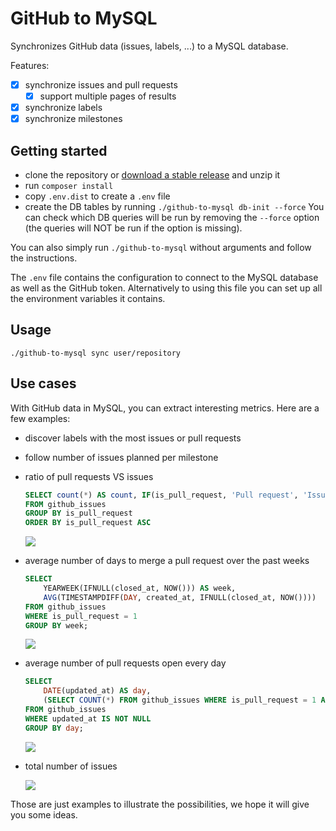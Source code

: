 # GitHub to MySQL

Synchronizes GitHub data (issues, labels, ...) to a MySQL database.

Features:

- [x] synchronize issues and pull requests
    - [x] support multiple pages of results
- [x] synchronize labels
- [x] synchronize milestones

## Getting started

- clone the repository or [download a stable release](https://github.com/wizaplace/github-to-mysql/releases) and unzip it
- run `composer install`
- copy `.env.dist` to create a `.env` file
- create the DB tables by running `./github-to-mysql db-init --force`
    You can check which DB queries will be run by removing the `--force` option (the queries will NOT be run if the option is missing).
    
You can also simply run `./github-to-mysql` without arguments and follow the instructions.

The `.env` file contains the configuration to connect to the MySQL database as well as the GitHub token. Alternatively to using this file you can set up all the environment variables it contains.

## Usage
```
./github-to-mysql sync user/repository
```

## Use cases

With GitHub data in MySQL, you can extract interesting metrics. Here are a few examples:

- discover labels with the most issues or pull requests

- follow number of issues planned per milestone

- ratio of pull requests VS issues

    ```sql
    SELECT count(*) AS count, IF(is_pull_request, 'Pull request', 'Issue') AS is_pull_request
    FROM github_issues
    GROUP BY is_pull_request
    ORDER BY is_pull_request ASC
    ```

    ![](https://i.imgur.com/3xlF5vn.png)

- average number of days to merge a pull request over the past weeks
    
    ```sql
    SELECT
        YEARWEEK(IFNULL(closed_at, NOW())) AS week,
        AVG(TIMESTAMPDIFF(DAY, created_at, IFNULL(closed_at, NOW())))
    FROM github_issues
    WHERE is_pull_request = 1
    GROUP BY week;
    ```

    ![](https://i.imgur.com/PH0CK70.png)

- average number of pull requests open every day

    ```sql
    SELECT
    	DATE(updated_at) AS day,
    	(SELECT COUNT(*) FROM github_issues WHERE is_pull_request = 1 AND created_at < day AND (closed_at >= day OR open = 1)) AS pr_open
    FROM github_issues
    WHERE updated_at IS NOT NULL
    GROUP BY day;
    ```
    
    ![](https://i.imgur.com/AWYIDom.png)

- total number of issues

    ![](https://i.imgur.com/WvIQMeI.png)

Those are just examples to illustrate the possibilities, we hope it will give you some ideas.
